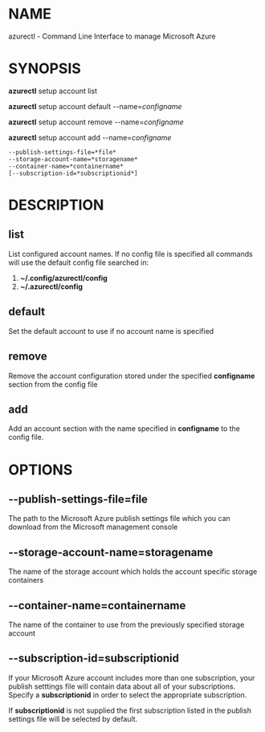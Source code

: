 # NAME

azurectl - Command Line Interface to manage Microsoft Azure

# SYNOPSIS

__azurectl__ setup account list

__azurectl__ setup account default --name=*configname*

__azurectl__ setup account remove --name=*configname*

__azurectl__ setup account add --name=*configname*

    --publish-settings-file=*file*
    --storage-account-name=*storagename*
    --container-name=*containername*
    [--subscription-id=*subscriptionid*]

# DESCRIPTION

## __list__

List configured account names. If no config file is specified all commands will use the default config file searched in:

1. __~/.config/azurectl/config__
2. __~/.azurectl/config__

## __default__

Set the default account to use if no account name is specified

## __remove__

Remove the account configuration stored under the specified __configname__ section from the config file

## __add__

Add an account section with the name specified in __configname__ to the config file.

# OPTIONS

## __--publish-settings-file=file__

The path to the Microsoft Azure publish settings file which you can download from the Microsoft management console

## __--storage-account-name=storagename__

The name of the storage account which holds the account specific storage containers

## __--container-name=containername__

The name of the container to use from the previously specified storage account

## __--subscription-id=subscriptionid__

If your Microsoft Azure account includes more than one subscription, your 
publish setttings file will contain data about all of your subscriptions.
Specify a __subscriptionid__ in order to select the appropriate subscription.

If __subscriptionid__ is not supplied the first subscription listed in the 
publish settings file will be selected by default.
